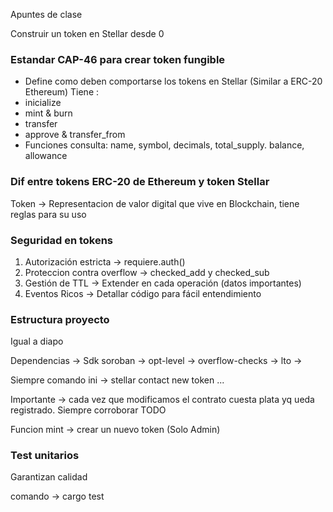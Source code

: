 Apuntes de clase 

Construir un token en Stellar desde 0

### Estandar CAP-46 para crear token fungible 

- Define como deben comportarse los tokens en Stellar (Similar a ERC-20 Ethereum)
Tiene :
- inicialize
- mint & burn 
- transfer
- approve & transfer_from
- Funciones consulta: name, symbol, decimals, total_supply. balance, allowance 

### Dif entre tokens ERC-20 de Ethereum y token Stellar 

Token -> Representacion de valor digital que vive en Blockchain, tiene reglas para su uso 

### Seguridad en tokens

1) Autorización estricta -> requiere.auth()
2) Proteccion contra overflow -> checked_add y checked_sub
3) Gestión de TTL -> Extender en cada operación (datos importantes)
4) Eventos Ricos -> Detallar código para fácil entendimiento 

### Estructura proyecto

Igual a diapo 

Dependencias 
-> Sdk soroban
-> opt-level
-> overflow-checks
-> lto
-> 

Siempre comando ini -> stellar contact new token ...

Importante -> cada vez que modificamos el contrato cuesta plata yq ueda registrado. Siempre corroborar TODO 

Funcion mint -> crear un nuevo token (Solo Admin) 

### Test unitarios 

Garantizan calidad  

comando -> cargo test 